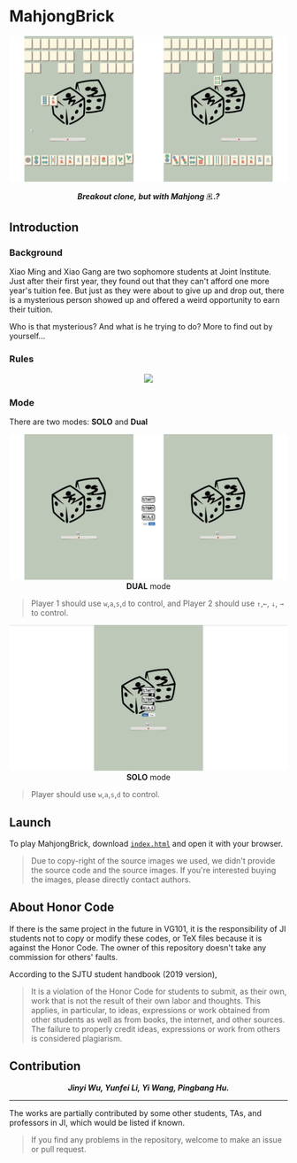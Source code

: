 # MahjongBrick

<p align="center">
	<img src="https://github.com/sleepymalc/MahjongBrick/blob/master/demo/play.png"/>
</p>

<p align="center"><b><i>
	Breakout clone, but with Mahjong 🀄️..?
</i></b></p>

## Introduction

### Background

Xiao Ming and Xiao Gang are two sophomore students at Joint Institute. Just after their first year, they found out that they can't afford one more year's tuition fee. But just as they were about to give up and drop out, there is a mysterious person showed up and offered a weird opportunity to earn their tuition.

Who is that mysterious? And what is he trying to do? More to find out by yourself...

### Rules

<p align="center">
	<img src="https://github.com/sleepymalc/MahjongBrick/blob/master/demo/rule.png"/>
</p>

### Mode

There are two modes: **SOLO** and **Dual**

<p align="center">
	<img src="https://github.com/sleepymalc/MahjongBrick/blob/master/demo/dual.png"/>
	<b>DUAL</b> mode
</p>

> Player 1 should use `w`,`a`,`s`,`d` to control, and Player 2 should use `↑`,`←`, `↓`, `→` to control.

<p align="center">
	<img src="https://github.com/sleepymalc/MahjongBrick/blob/master/demo/solo.png"/>
	<b>SOLO</b> mode
</p>

> Player should use `w`,`a`,`s`,`d` to control.

## Launch

To play MahjongBrick, download [`index.html`](https://github.com/sleepymalc/MahjongBrick/blob/master/index.html) and open it with your browser.
> Due to copy-right of the source images we used, we didn't provide the source code and the source images. If you're interested buying the images, please directly contact authors.

## About Honor Code

If there is the same project in the future in VG101, it is the responsibility of JI students not to copy or modify these codes, or TeX files because it is against the Honor Code. The owner of this repository doesn't take any commission for others' faults.

According to the SJTU student handbook (2019 version),

> It is a violation of the Honor Code for students to submit, as their own, work that is not the result of their own labor and thoughts. This applies, in particular, to ideas, expressions or work obtained from other students as well as from books, the internet, and other sources. The failure to properly credit ideas, expressions or work from others is considered plagiarism.

## Contribution

<p align="center"><b><i>
	Jinyi Wu, Yunfei Li, Yi Wang, Pingbang Hu.
</i></b></p>

---

The works are partially contributed by some other students, TAs, and professors in JI, which would be listed if known.
> If you find any problems in the repository, welcome to make an issue or pull request.
